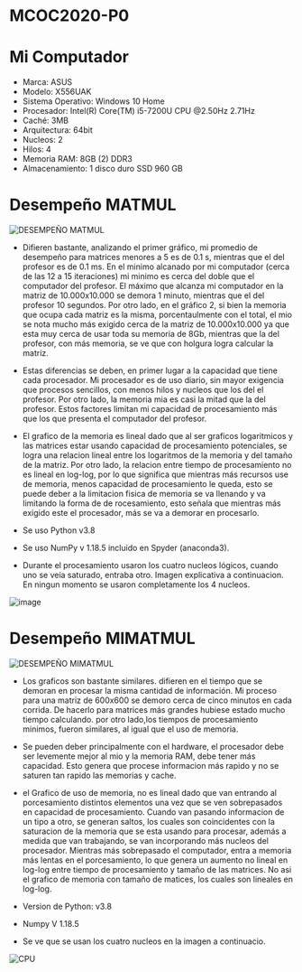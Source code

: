 # MCOC2020-P0

# Mi Computador
* Marca: ASUS
* Modelo: X556UAK
* Sistema Operativo: Windows 10 Home
* Procesador: Intel(R) Core(TM) i5-7200U CPU @2.50Hz 2.71Hz
* Caché: 3MB
* Arquitectura: 64bit
* Nucleos: 2
* Hilos: 4
* Memoria RAM: 8GB (2) DDR3 
* Almacenamiento: 1 disco duro SSD 960 GB

# Desempeño MATMUL
![DESEMPEÑO MATMUL](https://user-images.githubusercontent.com/69157203/89699750-fa3bd100-d8f6-11ea-90eb-b08ded33ba88.png)

* Difieren bastante, analizando el primer gráfico, mi promedio de desempeño para matrices menores a 5 es de 0.1 s, mientras que el del profesor es de 0.1 ms. En el minimo alcanado por mi computador (cerca de las 12 a 15 iteraciones) mi minimo es cerca del doble que el computador del profesor. El máximo que alcanza mi computador en la matriz de 10.000x10.000 se demora 1 minuto, mientras que el del profesor 10 segundos. Por otro lado, en el gráfico 2, si bien la memoria que ocupa cada matriz es la misma, porcentaulmente con el total, el mio se nota mucho más exigido cerca de la matriz de 10.000x10.000 ya que esta muy cerca de usar toda su memoria de 8Gb, mientras que la del profesor, con más memoria, se ve que con holgura logra calcular la matriz.

* Estas diferencias se deben, en primer lugar a la capacidad que tiene cada procesador. Mi procesador es de uso diario, sin mayor exigencia que procesos sencillos, con menos hilos y nucleos que los del el profesor. Por otro lado, la memoria mia es casi la mitad que la del profesor. Estos factores limitan mi capacidad de procesamiento más que los que presenta el computador del profesor.

* El grafico de la memoria es lineal dado que al ser graficos logaritmicos y las matrices estar usando capacidad de procesamiento potenciales, se logra una relacion lineal entre los logaritmos de la memoria y del tamaño de la matriz. Por otro lado, la relacion entre tiempo de procesamiento no es lineal en log-log, por lo que significa que mientras más recursos use de memoria, menos capacidad de procesamiento le queda, esto se puede deber a la limitacion fisica de memoria se va llenando y va limitando la forma de de rocesamiento, esto señala que mientras más exigido este el procesador, más se va a demorar en procesarlo.

* Se uso Python v3.8

* Se uso NumPy v 1.18.5 incluido en Spyder (anaconda3).

* Durante el procesamiento usaron los cuatro nucleos lógicos, cuando uno se veia saturado, entraba otro. Imagen explicativa a continuacion. En ningun momento se usaron completamente los 4 nucleos.

![image](https://user-images.githubusercontent.com/69157203/89700215-7daaf180-d8fa-11ea-8468-e95765262303.png)

# Desempeño MIMATMUL

![DESEMPEÑO MIMATMUL](https://user-images.githubusercontent.com/69157203/89843741-978d4400-db47-11ea-8b45-5b9d49805ab0.png)

* Los graficos son bastante similares. difieren en el tiempo que se demoran en procesar la misma cantidad de información. Mi proceso para una matriz de 600x600 se demoro cerca de cinco minutos en cada corrida. De hacerlo para matrices más grandes hubiese estado mucho tiempo calculando. por otro lado,los tiempos de procesamiento minimos, fueron similares, al igual que el uso de memoria.

* Se pueden deber principalmente con el hardware, el procesador debe ser levemente mejor al mio y la memoria RAM, debe tener más capacidad. Esto genera que procese informacion más rapido y no se saturen tan rapido las memorias y cache.

* el Grafico de uso de memoria, no es lineal dado que van entrando al porcesamiento distintos elementos una vez que se ven sobrepasados en capacidad de procesamiento. Cuando van pasando informacion de un tipo a otro, se generan saltos, los cuales son coincidentes con la saturacion de la memoria que se esta usando para procesar, además a medida que van trabajando, se van incorporando más nucleos del procesador. Mientras más sobrepasado el computador, entra a memoria más lentas en el porcesamiento, lo que genera un aumento no lineal en log-log entre tiempo de procesamiento y tamaño de las matrices. No asi el grafico de memoria con tamaño de matices, los cuales son lineales en log-log.

* Version de Python: v3.8
* Numpy V 1.18.5

* Se ve que se usan los cuatro nucleos en la imagen a continuacio.

![CPU](https://user-images.githubusercontent.com/69157203/89843744-9825da80-db47-11ea-8623-910fc5409f42.png)
